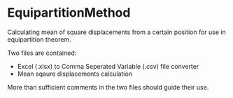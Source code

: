 # EquipartitionMethod
Calculating mean of square displacements from a certain position for use in equipartition theorem.

Two files are contained:
  * Excel (.xlsx) to Comma Seperated Variable (.csv) file converter
  * Mean sqaure displacements calculation

More than sufficient comments in the two files should guide their use.
